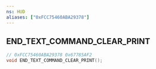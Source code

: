 ```yaml
---
ns: HUD
aliases: ["0xFCC75460ABA29378"]
---
```

## END_TEXT_COMMAND_CLEAR_PRINT

```c
// 0xFCC75460ABA29378 0x67785AF2
void END_TEXT_COMMAND_CLEAR_PRINT();
```


